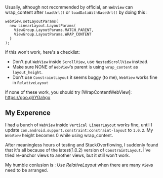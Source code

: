 Usually, although not recommended by official, an `WebView` can wrap_content after `loadUrl()` or `loadDataWithBaseUrl()`
by doing this : 
```android
webView.setLayoutParams(
  new LinearLayout.LayoutParams(
    ViewGroup.LayoutParams.MATCH_PARENT,
    ViewGroup.LayoutParams.WRAP_CONTENT
  )
);
```

If this won't work, here's a checklist:
- Don't put `WebView` inside `ScrollView`, use `NestedScrollView` instead.
- Make sure NONE of `WebView`'s parent is using `wrap_content` as `layout_height`.
- Don't use `ConstraintLayout` it seems buggy (to me), `WebView` works fine in `RelativeLayout`

If none of these work, you should try [WrapContentWebView]: https://goo.gl/YGahgx

## My Experence

I had a bunch of `WebView` inside `Vertical LinearLayout` works fine, until I update 
`com.android.support.constraint:constraint-layout` to `1.0.2`. My `WebView` height becomes 0 while using wrap_content.

After meaningless hours of testing and StackOverflowing, I suddenly found that it's all because of the latest(1.0.2) version of `ConstraintLayout`. 
I've tried re-anchor views to another views, but it still won't work.

My humble conlusion is : *Use RelativeLayout* when there are many `View`s need to be arranged.

